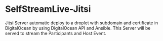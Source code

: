 # SelfStreamLive-Jitsi
Jitsi Server automatic deploy to a droplet with subdomain and certificate in DigitalOcean by using DigitalOcean API and Ansible. This Server will be served to stream the Participants and Host Event.
